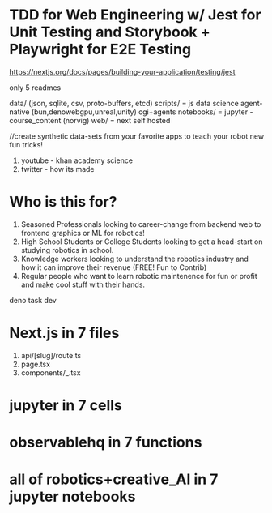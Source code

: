 # TDD for Web Engineering w/ Jest for Unit Testing and Storybook + Playwright for E2E Testing

https://nextjs.org/docs/pages/building-your-application/testing/jest

only 5 readmes


data/ (json, sqlite, csv, proto-buffers, etcd)
scripts/ = js data science agent-native (bun,denowebgpu,unreal,unity) cgi+agents
notebooks/ = jupyter - course_content (norvig)
web/ = next self hosted


//create synthetic data-sets from your favorite apps to teach your robot new fun tricks!
1. youtube - khan academy science
2. twitter - how its made

# Who is this for?
1. Seasoned Professionals looking to career-change from backend web to frontend graphics or ML for robotics!
2. High School Students or College Students looking to get a head-start on studying robotics in school.
3. Knowledge workers looking to understand the robotics industry and how it can improve their revenue (FREE! Fun to Contrib)
4. Regular people who want to learn robotic maintenence for fun or profit and make cool stuff with their hands.

deno task dev

# Next.js in 7 files

1. api/[slug]/route.ts
2. page.tsx
3. components/_.tsx


# jupyter in 7 cells

# observablehq in 7 functions

# all of robotics+creative_AI in 7 jupyter notebooks

